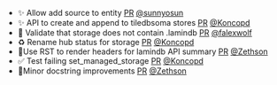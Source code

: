 - ✨ Allow add source to entity [PR](https://github.com/laminlabs/lamindb/pull/1824) [@sunnyosun](https://github.com/sunnyosun)
- ✨ API to create and append to tiledbsoma stores [PR](https://github.com/laminlabs/lamindb/pull/1823) [@Koncopd](https://github.com/Koncopd)
- 🚸 Validate that storage does not contain .lamindb [PR](https://github.com/laminlabs/lamindb-setup/pull/826) [@falexwolf](https://github.com/falexwolf)
- ♻️ Rename hub status for storage [PR](https://github.com/laminlabs/lamindb-setup/pull/825) [@Koncopd](https://github.com/Koncopd)
- 📝Use RST to render headers for lamindb API summary [PR](https://github.com/laminlabs/lamindb/pull/1822) [@Zethson](https://github.com/Zethson)
- ✅ Test failing set_managed_storage [PR](https://github.com/laminlabs/lamindb-setup/pull/824) [@Koncopd](https://github.com/Koncopd)
- 📝Minor docstring improvements [PR](https://github.com/laminlabs/lamindb/pull/1820) [@Zethson](https://github.com/Zethson)
